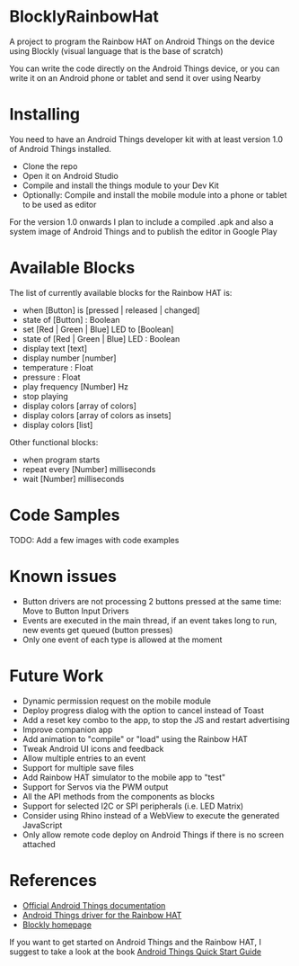 # BlocklyRainbowHat

A project to program the Rainbow HAT on Android Things on the device using Blockly (visual language that is the base of scratch)

You can write the code directly on the Android Things device, or you can write it on an Android phone or tablet and send it over using Nearby

# Installing

You need to have an Android Things developer kit with at least version 1.0 of Android Things installed.
- Clone the repo
- Open it on Android Studio
- Compile and install the things module to your Dev Kit
- Optionally: Compile and install the mobile module into a phone or tablet to be used as editor

For the version 1.0 onwards I plan to include a compiled .apk and also a system image of Android Things and to publish the editor in Google Play

# Available Blocks

The list of currently available blocks for the Rainbow HAT is:

- when [Button] is [pressed | released | changed]
- state of [Button] : Boolean
- set [Red | Green | Blue] LED to [Boolean]
- state of [Red | Green | Blue] LED : Boolean
- display text [text]
- display number [number]
- temperature : Float
- pressure : Float
- play frequency [Number] Hz
- stop playing 
- display colors [array of colors]
- display colors [array of colors as insets]
- display colors [list]

Other functional blocks:

- when program starts
- repeat every [Number] milliseconds
- wait [Number] milliseconds

# Code Samples

TODO: Add a few images with code examples

# Known issues
- Button drivers are not processing 2 buttons pressed at the same time: Move to Button Input Drivers
- Events are executed in the main thread, if an event takes long to run, new events get queued (button presses)
- Only one event of each type is allowed at the moment

# Future Work
- Dynamic permission request on the mobile module
- Deploy progress dialog with the option to cancel instead of Toast
- Add a reset key combo to the app, to stop the JS and restart advertising
- Improve companion app
- Add animation to "compile" or "load" using the Rainbow HAT
- Tweak Android UI icons and feedback
- Allow multiple entries to an event
- Support for multiple save files
- Add Rainbow HAT simulator to the mobile app to "test"
- Support for Servos via the PWM output
- All the API methods from the components as blocks
- Support for selected I2C or SPI peripherals (i.e. LED Matrix)
- Consider using Rhino instead of a WebView to execute the generated JavaScript
- Only allow remote code deploy on Android Things if there is no screen attached

# References
- [Official Android Things documentation](https://developer.android.com/things/)
- [Android Things driver for the Rainbow HAT](https://github.com/androidthings/contrib-drivers/tree/master/rainbowhat)
- [Blockly homepage](https://developers.google.com/blockly/)

If you want to get started on Android Things and the Rainbow HAT, I suggest to take a look at the book [Android Things Quick Start Guide](https://www.packtpub.com/hardware-and-creative/android-things-quick-start-guide)
